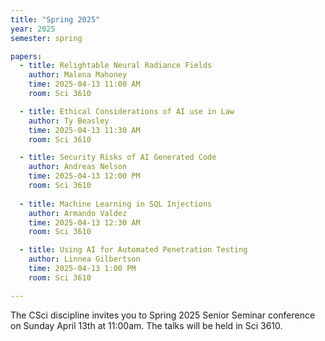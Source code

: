 ```yaml
---
title: "Spring 2025"
year: 2025
semester: spring

papers:
  - title: Relightable Neural Radiance Fields
    author: Malena Mahoney
    time: 2025-04-13 11:00 AM
    room: Sci 3610

  - title: Ethical Considerations of AI use in Law
    author: Ty Beasley
    time: 2025-04-13 11:30 AM
    room: Sci 3610

  - title: Security Risks of AI Generated Code
    author: Andreas Nelson
    time: 2025-04-13 12:00 PM
    room: Sci 3610
  
  - title: Machine Learning in SQL Injections
    author: Armando Valdez
    time: 2025-04-13 12:30 AM
    room: Sci 3610

  - title: Using AI for Automated Penetration Testing
    author: Linnea Gilbertson
    time: 2025-04-13 1:00 PM
    room: Sci 3610

---
```


The CSci discipline invites you to Spring 2025 Senior Seminar conference on
Sunday April 13th at 11:00am.
The talks will be held in Sci 3610.





